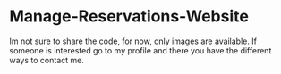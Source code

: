 # Manage-Reservations-Website
Im not sure to share the code, for now, only images are available. If someone is interested go to my profile and there you have the different ways to contact me.
